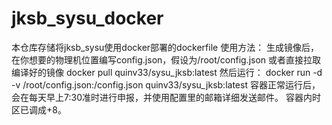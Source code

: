 # jksb_sysu_docker
本仓库存储将jksb_sysu使用docker部署的dockerfile
使用方法：
生成镜像后，在你想要的物理机位置编写config.json，假设为/root/config.json
或者直接拉取编译好的镜像
docker pull quinv33/sysu_jksb:latest
然后运行：
docker run -d -v /root/config.json:/config.json quinv33/sysu_jksb:latest 
容器正常运行后，会在每天早上7:30准时进行申报，并使用配置里的邮箱详细发送邮件。
容器内时区已调成+8。